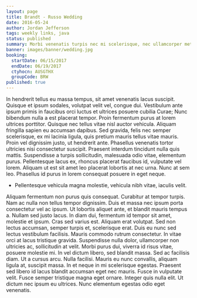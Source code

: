 ```yaml
---
layout: page
title: Brandt - Russo Wedding
date: 2016-05-24
author: Jordan Jefferson
tags: weekly links, java
status: published
summary: Morbi venenatis turpis nec mi scelerisque, nec ullamcorper metus lobortis.
banner: images/banner/wedding.jpg
booking:
  startDate: 06/15/2017
  endDate: 06/19/2017
  ctyhocn: AUSGTHX
  groupCode: BRW
published: true
---
```

In hendrerit tellus eu massa tempus, sit amet venenatis lacus suscipit. Quisque et ipsum sodales, volutpat velit vel, congue dui. Vestibulum ante ipsum primis in faucibus orci luctus et ultrices posuere cubilia Curae; Nunc bibendum nulla a est placerat tempor. Proin fermentum purus at lorem ultrices porttitor. Quisque nec tellus vitae nisl auctor vehicula. Aliquam fringilla sapien eu accumsan dapibus. Sed gravida, felis nec semper scelerisque, ex mi lacinia ligula, quis pretium mauris tellus vitae mauris. Proin vel dignissim justo, ut hendrerit ante. Phasellus venenatis tortor ultricies nisi consectetur suscipit. Praesent interdum tincidunt nulla quis mattis. Suspendisse a turpis sollicitudin, malesuada odio vitae, elementum purus. Pellentesque lacus ex, rhoncus placerat faucibus id, vulputate vel lorem. Aliquam ut est sit amet leo placerat lobortis at nec urna. Nunc at sem leo. Phasellus id purus in lorem consequat posuere in eget neque.

* Pellentesque vehicula magna molestie, vehicula nibh vitae, iaculis velit.

Aliquam fermentum non purus quis consequat. Curabitur at tempor turpis. Nam ac nulla non tellus tempor dignissim. Duis et massa nec ipsum porta consectetur vel ac ipsum. Ut lobortis aliquet ante, et blandit mauris tempus a. Nullam sed justo lacus. In diam dui, fermentum id tempor sit amet, molestie et ipsum. Cras sed varius est. Aliquam erat volutpat. Sed non lectus accumsan, semper turpis et, scelerisque erat. Duis eu nunc sed lectus vestibulum facilisis. Mauris commodo rutrum consectetur.
In vitae orci at lacus tristique gravida. Suspendisse nulla dolor, ullamcorper non ultricies ac, sollicitudin at velit. Morbi purus dui, viverra id risus vitae, posuere molestie mi. In vel dictum libero, sed blandit massa. Sed ac facilisis diam. Ut a cursus arcu. Nulla facilisi. Mauris eu nunc convallis, aliquam ligula at, suscipit massa. In et neque in mi scelerisque egestas. Praesent sed libero id lacus blandit accumsan eget nec mauris. Fusce in vulputate velit. Fusce semper tristique magna eget ornare. Integer quis nulla elit. Ut dictum nec ipsum eu ultrices. Nunc elementum egestas odio eget venenatis.
